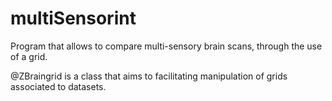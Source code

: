 # multiSensorint
Program that allows to compare multi-sensory brain scans, through the use of a grid.


@ZBraingrid is a class that aims to facilitating manipulation of grids associated to datasets.
